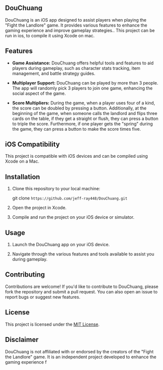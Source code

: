 ## DouChuang

DouChuang is an iOS app designed to assist players when playing the "Fight the Landlore" game. It provides various features to enhance the gaming experience and improve gameplay strategies.. This project can be run in ios, to compile it using Xcode on mac.

## Features

- **Game Assistance:** DouChuang offers helpful tools and features to aid players during gameplay, such as character stats tracking, item management, and battle strategy guides.
  
- **Multiplayer Support:** DouChuang can be played by more than 3 people. The app will randomly pick 3 players to join one game, enhancing the social aspect of the game.

- **Score Multipliers:** During the game, when a player uses four of a kind, the score can be doubled by pressing a button. Additionally, at the beginning of the game, when someone calls the landlord and flips three cards on the table, if they get a straight or flush, they can press a button to triple the score. Furthermore, if one player gets the "spring" during the game, they can press a button to make the score times five.

## iOS Compatibility

This project is compatible with iOS devices and can be compiled using Xcode on a Mac.

## Installation

1. Clone this repository to your local machine:

    git clone `https://github.com/jeff-ray448/DouChuang.git`

2. Open the project in Xcode.

3. Compile and run the project on your iOS device or simulator.

## Usage

1. Launch the DouChuang app on your iOS device.

2. Navigate through the various features and tools available to assist you during gameplay.

## Contributing

Contributions are welcome! If you'd like to contribute to DouChuang, please fork the repository and submit a pull request. You can also open an issue to report bugs or suggest new features.

## License

This project is licensed under the [MIT License](LICENSE.md).

## Disclaimer

DouChuang is not affiliated with or endorsed by the creators of the "Fight the Landlore" game. It is an independent project developed to enhance the gaming experience f